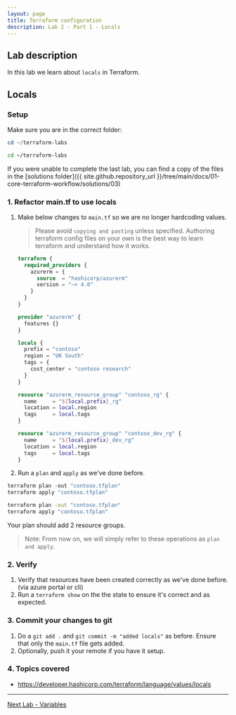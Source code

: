 ```yaml
---
layout: page
title: Terraform configuration
description: Lab 2 - Part 1 - Locals
---
```


## Lab description

In this lab we learn about `locals` in Terraform.

## Locals

### Setup

Make sure you are in the correct folder:

```powershell
cd ~/terraform-labs
```

```bash
cd ~/terraform-labs
```

If you were unable to complete the last lab, you can find a copy of the files in the [solutions folder]({{ site.github.repository_url }}/tree/main/docs/01-core-terraform-workflow/solutions/03)

### 1. Refactor main.tf to use locals

1. Make below changes to `main.tf` so we are no longer hardcoding values.

    > Please avoid `copying and pasting` unless specified. Authoring terraform config files on your own is the best way to learn terraform and understand how it works.

    ```terraform
    terraform {
      required_providers {
        azurerm = {
          source  = "hashicorp/azurerm"
          version = "~> 4.0"
        }
      }
    }
    
    provider "azurerm" {
      features {}
    }
    
    locals {
      prefix = "contoso"
      region = "UK South"
      tags = {
        cost_center = "contoso research"
      }
    }
    
    resource "azurerm_resource_group" "contoso_rg" {
      name     = "${local.prefix}_rg"
      location = local.region
      tags     = local.tags
    }
    
    resource "azurerm_resource_group" "contoso_dev_rg" {
      name     = "${local.prefix}_dev_rg"
      location = local.region
      tags     = local.tags
    }
    ```

2. Run a `plan` and `apply` as we've done before.

  ```powershell
  terraform plan -out "contoso.tfplan"
  terraform apply "contoso.tfplan" 
  ```

  ```bash
  terraform plan -out "contoso.tfplan"
  terraform apply "contoso.tfplan" 
  ```

  Your plan should add 2 resource groups.
  
  > Note: From now on, we will simply refer to these operations as `plan and apply`.

### 2. Verify

1. Verify that resources have been created correctly as we've done before. (via azure portal or cli)
2. Run a `terraform show` on the the state to ensure it's correct and as expected.

### 3. Commit your changes to git

1. Do a `git add .` and `git commit -m "added locals"` as before. Ensure that only the `main.tf` file gets added.
2. Optionally, push it your remote if you have it setup.

### 4. Topics covered

* <https://developer.hashicorp.com/terraform/language/values/locals>

---

[Next Lab - Variables](02-variables.md)
